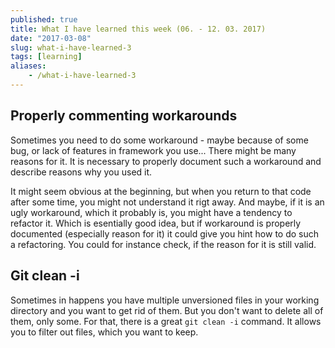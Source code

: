 ```yaml
---
published: true
title: What I have learned this week (06. - 12. 03. 2017)
date: "2017-03-08"
slug: what-i-have-learned-3
tags: [learning]
aliases:
    - /what-i-have-learned-3
---
```

## Properly commenting workarounds
Sometimes you need to do some workaround - maybe because of some bug, or lack of features in framework you use... There might be many reasons for it. It is necessary to properly document such a workaround and describe reasons why you used it.

It might seem obvious at the beginning, but when you return to that code after some time, you might not understand it rigt away. And maybe, if it is an ugly workaround, which it probably is, you might have a tendency to refactor it. Which is esentially good idea, but if workaround is properly documented (especially reason for it) it could give you hint how to do such a refactoring. You could for instance check, if the reason for it is still valid.


## Git clean -i
Sometimes in happens you have multiple unversioned files in your working directory and you want to get rid of them. But you don't want to delete all of them, only some. For that, there is a great `git clean -i` command. It allows you to filter out files, which you want to keep.

